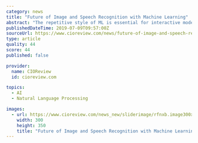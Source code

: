 ```yaml
---
category: news
title: "Future of Image and Speech Recognition with Machine Learning"
abstract: "The repetitive style of ML is essential for interactive models such as image and speech recognition where it can easily apply knowledge and experience from an extensive collection of data repositories. FREMONT, CA: One of the significant challenges that ..."
publishedDateTime: 2019-07-09T09:57:00Z
sourceUrl: https://www.cioreview.com/news/future-of-image-and-speech-recognition-with-machine-learning-nid-29708-cid-175.html
type: article
quality: 44
score: 44
published: false

provider:
  name: CIOReview
  id: cioreview.com

topics:
  - AI
  - Natural Language Processing

images:
  - url: https://www.cioreview.com/news_new/sliderimage/rfnxb.image300x35012356.jpg
    width: 300
    height: 350
    title: "Future of Image and Speech Recognition with Machine Learning"
---
```

